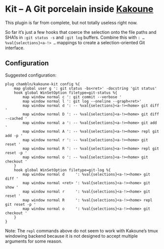 # Kit – A Git porcelain inside [Kakoune](https://kakoune.org)

This plugin is far from complete, but not totally useless right now.

So far it’s just a few hooks that coerce the selection onto the file
paths and SHA1s in `:git status -s` and `:git log` buffers. Combine this
with `: … %val{selections}<a-!> …` mappings to create a
selection-oriented Git interface.

## Configuration

Suggested configuration:

``` kak
plug chambln/kakoune-kit config %{
    map global user g ': git status -bs<ret>' -docstring 'git status'
    hook global WinSetOption filetype=git-status %{
        map window normal c ': git commit --verbose '
        map window normal l ': git log --oneline --graph<ret>'
        map window normal d ': -- %val{selections}<a-!><home> git diff '
        map window normal D ': -- %val{selections}<a-!><home> git diff --cached '
        map window normal a ': -- %val{selections}<a-!><home> git add '
        map window normal A ': -- %val{selections}<a-!><home> repl git add -p '
        map window normal r ': -- %val{selections}<a-!><home> git reset '
        map window normal R ': -- %val{selections}<a-!><home> repl git reset -p '
        map window normal o ': -- %val{selections}<a-!><home> git checkout '
    }
    hook global WinSetOption filetype=git-log %{
        map window normal d     ': %val{selections}<a-!><home> git diff '
        map window normal <ret> ': %val{selections}<a-!><home> git show '
        map window normal r     ': %val{selections}<a-!><home> git reset '
        map window normal R     ': %val{selections}<a-!><home> repl git reset -p '
        map window normal o     ': %val{selections}<a-!><home> git checkout '
    }
}
```

Note: The `repl` commands above do not seem to work with Kakoune’s
tmux windowing backend because it is not designed to accept multiple
arguments for some reason.
